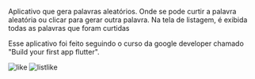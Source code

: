 Aplicativo que gera palavras aleatórios. Onde se pode curtir a palavra aleatória ou clicar para gerar outra palavra. Na tela de listagem, é exibida todas as palavras que foram curtidas

Esse aplicativo foi feito seguindo o curso da google developer chamado "Build your first app flutter".

![like](https://github.com/user-attachments/assets/eb398981-83f9-4de3-bd49-4b48e78cacea)
![listlike](https://github.com/user-attachments/assets/5fcb4582-ee9d-46b4-9fe8-34dee87ddb85)

